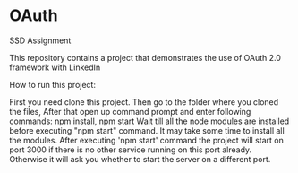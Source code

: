 # OAuth
SSD Assignment

This repository contains a project that demonstrates the use of OAuth 2.0 framework with LinkedIn

How to run this project:

First you need clone this project.
Then go to the folder where you cloned the files,
After that open up command prompt and enter following commands: npm install, npm start
Wait till all the node modules are installed before executing "npm start" command. It may take some time to install all the modules.
After executing 'npm start' command the project will start on port 3000 if there is no other service running on this port already. Otherwise it will ask you whether to start the server on a different port.
